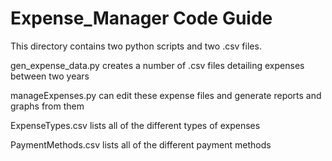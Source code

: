 # Expense_Manager Code Guide
This directory contains two python scripts and two .csv files.

gen_expense_data.py creates a number of .csv files detailing expenses between two years

manageExpenses.py can edit these expense files and generate reports and graphs from them

ExpenseTypes.csv lists all of the different types of expenses

PaymentMethods.csv lists all of the different payment methods
